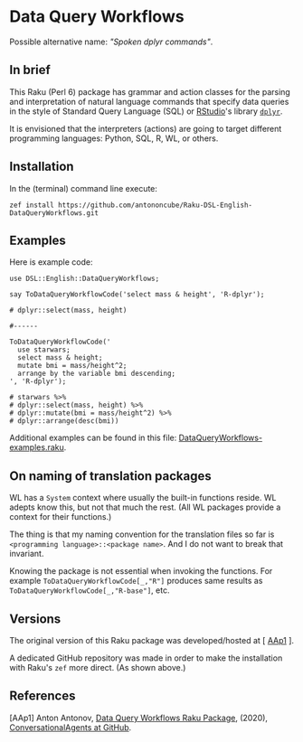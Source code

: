 # Data Query Workflows 

Possible alternative name: *"Spoken dplyr commands"*.  

## In brief

This Raku (Perl 6) package has grammar and action classes for the parsing and
interpretation of natural language commands that specify data queries in the style of
Standard Query Language (SQL) or 
[RStudio](https://rstudio.com)'s
library [`dplyr`](https://dplyr.tidyverse.org).

It is envisioned that the interpreters (actions) are going to target different
programming languages: Python, SQL, R, WL, or others.

## Installation

In the (terminal) command line execute:

    zef install https://github.com/antononcube/Raku-DSL-English-DataQueryWorkflows.git
   
## Examples

Here is example code:

    use DSL::English::DataQueryWorkflows;

    say ToDataQueryWorkflowCode('select mass & height', 'R-dplyr');
    
    # dplyr::select(mass, height) 
    
    #------
    
    ToDataQueryWorkflowCode('
      use starwars;
      select mass & height; 
      mutate bmi = mass/height^2; 
      arrange by the variable bmi descending;
    ', 'R-dplyr');

    # starwars %>%
    # dplyr::select(mass, height) %>%
    # dplyr::mutate(bmi = mass/height^2) %>%
    # dplyr::arrange(desc(bmi))
    
Additional examples can be found in this file: 
[DataQueryWorkflows-examples.raku](./examples/DataQueryWorkflows-examples.raku).

## On naming of translation packages

WL has a `System` context where usually the built-in functions reside. WL adepts know this, but not that much the rest.
(All WL packages provide a context for their functions.)

The thing is that my naming convention for the translation files so far is `<programming language>::<package name>`.
And I do not want to break that invariant.

Knowing the package is not essential when invoking the functions. 
For example `ToDataQueryWorkflowCode[_,"R"]` produces same results as `ToDataQueryWorkflowCode[_,"R-base"]`, etc.

## Versions

The original version of this Raku package was developed/hosted at 
\[ [AAp1](https://github.com/antononcube/ConversationalAgents/tree/master/Packages/Perl6/DataQueryWorkflows) \].

A dedicated GitHub repository was made in order to make the installation with Raku's `zef` more direct. 
(As shown above.)

## References

\[AAp1\] Anton Antonov, 
[Data Query Workflows Raku Package](https://github.com/antononcube/ConversationalAgents/tree/master/Packages/Perl6/DataQueryWorkflows), 
(2020),
[ConversationalAgents at GitHub](https://github.com/antononcube/ConversationalAgents).